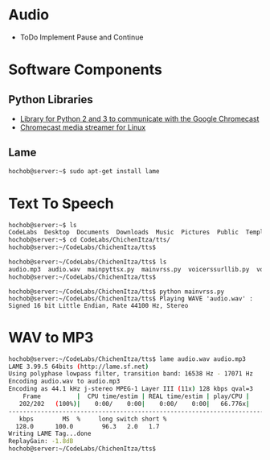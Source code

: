 # Audio

- ToDo Implement Pause and Continue

# Software Components

## Python Libraries

- [Library for Python 2 and 3 to communicate with the Google Chromecast](https://github.com/xe1gyq/pychromecast)
- [Chromecast media streamer for Linux](https://github.com/xe1gyq/stream2chromecast)

## Lame

```sh
hochob@server:~$ sudo apt-get install lame
```

# Text To Speech

```sh
hochob@server:~$ ls
CodeLabs  Desktop  Documents  Downloads  Music  Pictures  Public  Templates  Videos
hochob@server:~$ cd CodeLabs/ChichenItza/tts/
hochob@server:~/CodeLabs/ChichenItza/tts$ 
```

```sh
hochob@server:~/CodeLabs/ChichenItza/tts$ ls
audio.mp3  audio.wav  mainpyttsx.py  mainvrss.py  voicerssurllib.py  voicerssurllib.pyc
hochob@server:~/CodeLabs/ChichenItza/tts$ 
```

```
hochob@server:~/CodeLabs/ChichenItza/tts$ python mainvrss.py
hochob@server:~/CodeLabs/ChichenItza/tts$ Playing WAVE 'audio.wav' : Signed 16 bit Little Endian, Rate 44100 Hz, Stereo
```

# WAV to MP3

```sh
hochob@server:~/CodeLabs/ChichenItza/tts$ lame audio.wav audio.mp3
LAME 3.99.5 64bits (http://lame.sf.net)
Using polyphase lowpass filter, transition band: 16538 Hz - 17071 Hz
Encoding audio.wav to audio.mp3
Encoding as 44.1 kHz j-stereo MPEG-1 Layer III (11x) 128 kbps qval=3
    Frame          |  CPU time/estim | REAL time/estim | play/CPU |    ETA 
   202/202   (100%)|    0:00/    0:00|    0:00/    0:00|   66.776x|    0:00 
-------------------------------------------------------------------------------------------------------------------------------------------------
   kbps        MS  %     long switch short %
  128.0      100.0        96.3   2.0   1.7
Writing LAME Tag...done
ReplayGain: -1.8dB
hochob@server:~/CodeLabs/ChichenItza/tts$ 
```
